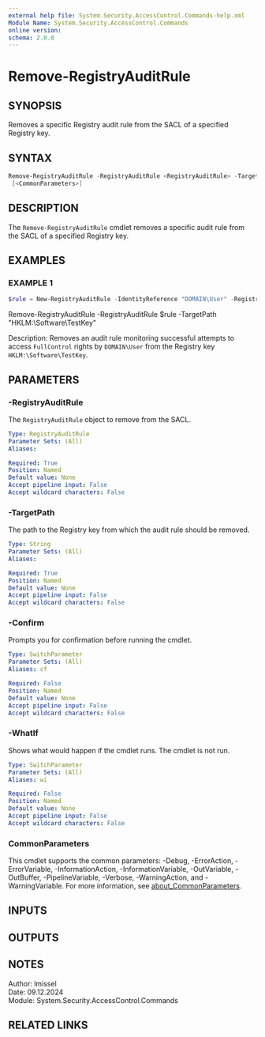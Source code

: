 ```yaml
---
external help file: System.Security.AccessControl.Commands-help.xml
Module Name: System.Security.AccessControl.Commands
online version:
schema: 2.0.0
---
```


# Remove-RegistryAuditRule

## SYNOPSIS

Removes a specific Registry audit rule from the SACL of a specified Registry key.

## SYNTAX

```powershell
Remove-RegistryAuditRule -RegistryAuditRule <RegistryAuditRule> -TargetPath <String> [-WhatIf] [-Confirm]
 [<CommonParameters>]
```

## DESCRIPTION

The `Remove-RegistryAuditRule` cmdlet removes a specific audit rule from the SACL of a specified Registry key.

## EXAMPLES

### EXAMPLE 1

```powershell
$rule = New-RegistryAuditRule -IdentityReference "DOMAIN\User" -RegistryRights FullControl -AuditFlags Success
```

Remove-RegistryAuditRule -RegistryAuditRule $rule -TargetPath "HKLM:\Software\TestKey"

Description:
Removes an audit rule monitoring successful attempts to access `FullControl` rights by `DOMAIN\User` from the Registry key `HKLM:\Software\TestKey`.

## PARAMETERS

### -RegistryAuditRule

The `RegistryAuditRule` object to remove from the SACL.

```yaml
Type: RegistryAuditRule
Parameter Sets: (All)
Aliases:

Required: True
Position: Named
Default value: None
Accept pipeline input: False
Accept wildcard characters: False
```

### -TargetPath

The path to the Registry key from which the audit rule should be removed.

```yaml
Type: String
Parameter Sets: (All)
Aliases:

Required: True
Position: Named
Default value: None
Accept pipeline input: False
Accept wildcard characters: False
```

### -Confirm

Prompts you for confirmation before running the cmdlet.

```yaml
Type: SwitchParameter
Parameter Sets: (All)
Aliases: cf

Required: False
Position: Named
Default value: None
Accept pipeline input: False
Accept wildcard characters: False
```

### -WhatIf

Shows what would happen if the cmdlet runs.
The cmdlet is not run.

```yaml
Type: SwitchParameter
Parameter Sets: (All)
Aliases: wi

Required: False
Position: Named
Default value: None
Accept pipeline input: False
Accept wildcard characters: False
```

### CommonParameters

This cmdlet supports the common parameters: -Debug, -ErrorAction, -ErrorVariable, -InformationAction, -InformationVariable, -OutVariable, -OutBuffer, -PipelineVariable, -Verbose, -WarningAction, and -WarningVariable. For more information, see [about_CommonParameters](http://go.microsoft.com/fwlink/?LinkID=113216).

## INPUTS

## OUTPUTS

## NOTES

Author: lmissel\
Date: 09.12.2024\
Module: System.Security.AccessControl.Commands

## RELATED LINKS
